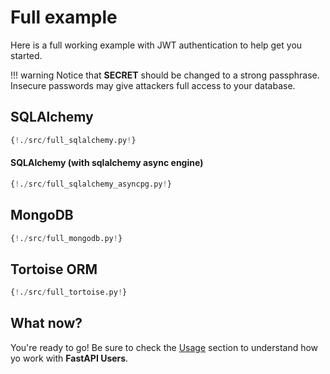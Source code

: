 # Full example

Here is a full working example with JWT authentication to help get you started.

!!! warning
    Notice that **SECRET** should be changed to a strong passphrase.
    Insecure passwords may give attackers full access to your database.

## SQLAlchemy

```py
{!./src/full_sqlalchemy.py!}
```

#### SQLAlchemy (with sqlalchemy async engine)

``` py
{!./src/full_sqlalchemy_asyncpg.py!}
```

## MongoDB

```py
{!./src/full_mongodb.py!}
```

## Tortoise ORM

```py
{!./src/full_tortoise.py!}
```

## What now?

You're ready to go! Be sure to check the [Usage](../usage/routes.md) section to understand how yo work with **FastAPI Users**.
